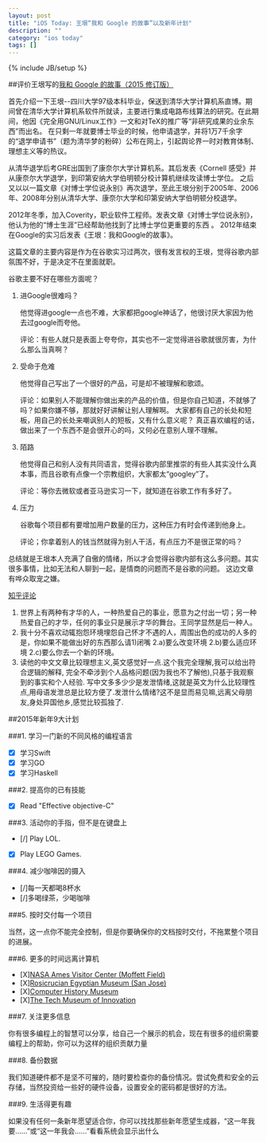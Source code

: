 ```yaml
---
layout: post
title: "iOS Today: 王垠“我和 Google 的故事”以及新年计划"
description: ""
category: "ios today"
tags: []
---
```

{% include JB/setup %}

##评价王垠写的[我和 Google 的故事（2015 修订版）](http://www.yinwang.org/blog-cn/2014/12/31/google-story/)

首先介绍一下王垠--四川大学97级本科毕业，保送到清华大学计算机系直博。期间曾在清华大学计算机系软件所就读，主要进行集成电路布线算法的研究。在此期间，他因《完全用GNU/Linux工作》一文和对TeX的推广等“非研究成果的业余东西”而出名。 在只剩一年就要博士毕业的时候，他申请退学，并将1万7千余字的“退学申请书”（题为清华梦的粉碎）公布在网上，引起舆论界一时对教育体制、理想主义等的热议。

从清华退学后考GRE出国到了康奈尔大学计算机系。其后发表《Cornell 感受》并从康奈尔大学退学，到印第安纳大学伯明顿分校计算机继续攻读博士学位。
之后又以以一篇文章《对博士学位说永别》再次退学，至此王垠分别于2005年、2006年、2008年分别从清华大学、康奈尔大学和印第安纳大学伯明顿分校退学。

2012年冬季，加入Coverity，职业软件工程师。发表文章《对博士学位说永别》，他认为他的“博士生涯”已经帮助他找到了比博士学位更重要的东西 。
2012年结束在Google的实习后发表《王垠：我和Google的故事》。

这篇文章的主要内容是作为在谷歌实习过两次，很有发言权的王垠，觉得谷歌内部氛围不好，于是决定不在里面就职。

谷歌主要不好在哪些方面呢？

1. 进Google很难吗？

    他觉得进google一点也不难，大家都把google神话了，他很讨厌大家因为他去过google而夸他。

    评论：有些人就只是表面上夸夸你，其实也不一定觉得进谷歌就很厉害，为什么那么当真啊？

2. 受命于危难

   他觉得自己写出了一个很好的产品，可是却不被理解和歌颂。

   评论：如果别人不能理解你做出来的产品的价值，但是你自己知道，不就够了吗？如果你嫌不够，那就好好讲解让别人理解啊。
大家都有自己的长处和短板，用自己的长处来嘲讽别人的短板，又有什么意义呢？
真正喜欢编程的话，做出来了一个东西不是会很开心的吗，又何必在意别人理不理解。

3. 陌路

    他觉得自己和别人没有共同语言，觉得谷歌内部里推崇的有些人其实没什么真本事，而且谷歌有点像一个宗教组织，大家都太“googley”了。

    评论：等你去微软或者亚马逊实习一下，就知道在谷歌工作有多好了。

4. 压力

    谷歌每个项目都有要增加用户数量的压力，这种压力有时会传递到他身上。

    评论；你拿着别人的钱当然就得为别人干活，有点压力不是很正常的吗？

总结就是王垠本人充满了自傲的情绪，所以才会觉得谷歌内部有这么多问题。其实很多事情，比如无法和人聊到一起，是情商的问题而不是谷歌的问题。
这边文章有哗众取宠之嫌。

[知乎评论](http://www.zhihu.com/question/20102511)

1. 世界上有两种有才华的人，一种热爱自己的事业，愿意为之付出一切；另一种热爱自己的才华，任何的事业只是展示才华的舞台。王同学显然是后一种人。
2. 我十分不喜欢动辄抱怨环境埋怨自己怀才不遇的人，周围出色的成功的人多的是，你如果不能做出好的东西那么请1)闭嘴 2.a)要么改变环境 2.b)要么适应环境 2.c)要么你去一个新的环境。
3. 读他的中文文章比较理想主义,英文感觉好一点.这个我完全理解,我可以给出符合逻辑的解释,
完全不牵涉到个人品格问题(因为我也不了解他),只基于我观察到的事实和个人经验.
写中文多多少少是发泄情绪,这就是英文为什么比较理性点,用母语发泄总是比较方便了.发泄什么情绪?这不是显而易见嘛,远离父母朋友,身处异国他乡,感觉比较孤独了.

##2015年新年9大计划

###1. 学习一门新的不同风格的编程语言

  * [X] 学习Swift
  * [X] 学习GO
  * [X] 学习Haskell

###2. 提高你的已有技能

  * [X] Read "Effective objective-C"

###3. 活动你的手指，但不是在键盘上

  * [\/] Play LOL.
  * [X] Play LEGO Games.

###4. 减少咖啡因的摄入

  * [\/]每一天都喝8杯水
  * [\/]多喝绿茶，少喝咖啡

###5. 按时交付每一个项目

  当然，这一点你不能完全控制，但是你要确保你的文档按时交付，不拖累整个项目的进展。

###6. 更多的时间远离计算机

  * [X][NASA Ames Visitor Center (Moffett Field)](http://www.google.com/url?q=http%3A%2F%2Fwww.nasa.gov%2Fcenters%2Fames%2Fhome%2Fexploration.html&sa=D&sntz=1&usg=AFrqEzfmIwB9dObIxba0W7E8bVEMjObElw)
  * [X][Rosicrucian Egyptian Museum (San Jose)](http://www.egyptianmuseum.org/)
  * [X][Computer History Museum](http://www.google.com/url?q=http%3A%2F%2Fwww.computerhistory.org%2F&sa=D&sntz=1&usg=AFrqEzfBBPDHg2IMePMO8daFDswXnovI4A)
  * [X][The Tech Museum of Innovation](http://www.google.com/url?q=http%3A%2F%2Fwww.thetech.org%2F&sa=D&sntz=1&usg=AFrqEzdHzLMNaDCZigRLhnPYa03eTR3_xg)

###7. 关注更多信息

  你有很多编程上的智慧可以分享，给自己一个展示的机会，现在有很多的组织需要编程上的帮助，你可以为这样的组织贡献力量

###8. 备份数据

  我们知道硬件都不是坚不可摧的，随时要检查你的备份情况。尝试免费和安全的云存储，当然投资给一些好的硬件设备，设置安全的密码都是很好的方法。

###9. 生活得更有趣

  如果没有任何一条新年愿望适合你，你可以找找那些新年愿望生成器，“这一年我要......”或“这一年我会......”看看系统会显示出什么

